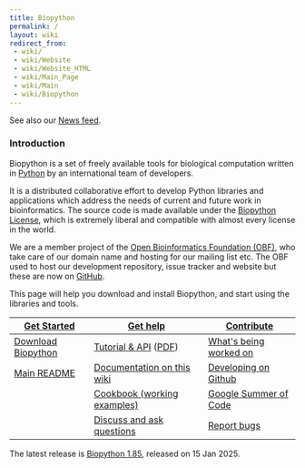 ```yaml
---
title: Biopython
permalink: /
layout: wiki
redirect_from:
 - wiki/
 - wiki/Website
 - wiki/Website_HTML
 - wiki/Main_Page
 - wiki/Main
 - wiki/Biopython
---
```


See also our
[News feed](http://www.open-bio.org/category/biopython/).

### Introduction

Biopython is a set of freely available tools for biological computation
written in [Python](http://www.python.org) by an international team of
developers.

It is a distributed collaborative effort to develop Python libraries and
applications which address the needs of current and future work in
bioinformatics. The source code is made available under the [Biopython
License](https://github.com/biopython/biopython/blob/master/LICENSE.rst), which is extremely
liberal and compatible with almost every license in the world.

We are a member project of the
[Open Bioinformatics Foundation (OBF)](http://open-bio.org),
who take care of our domain name and hosting for our mailing list etc.
The OBF used to host our development repository, issue tracker and
website but these are now on [GitHub](https://github.com/biopython).

This page will help you download and install Biopython, and start using
the libraries and tools.

| [Get Started](wiki/Getting_Started "wikilink")                                                                                                      | [ Get help](wiki/Documentation "wikilink")                                                                                           | [ Contribute](wiki/Contributing "wikilink")                                                                                        |
|------------------------------------------------------------------------------------------------------------------------------------------------|---------------------------------------------------------------------------------------------------------------------------------|-------------------------------------------------------------------------------------------------------------------------------|
| [ Download Biopython](wiki/Download "wikilink")                                                                                                     | [Tutorial & API](https://biopython.org/docs/latest/) ([PDF](https://biopython.org/DIST/docs/tutorial/Tutorial.pdf)) | [ What's being worked on](wiki/Active_projects "wikilink")                                                                         |
| [Main README](https://github.com/biopython/biopython/blob/master/README.rst) | [ Documentation on this wiki](wiki/Category%3AWiki_Documentation "wikilink")                                                         | [ Developing on Github ](wiki/GitUsage "wikilink")                                                                                 |
|                                                                                                                                                | [ Cookbook (working examples)](wiki/Category%3ACookbook "wikilink")                                                                  | [Google Summer of Code](wiki/Google_Summer_of_Code "wikilink")                                                                     |
|                                                                                                                                                | [ Discuss and ask questions](wiki/Mailing_lists "wikilink")                                                                          | [Report bugs](https://github.com/biopython/biopython/issues) |

The latest release is [Biopython 1.85](wiki/Download "wikilink"), released on
15 Jan 2025.
